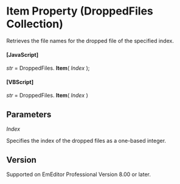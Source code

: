 # Item Property (DroppedFiles Collection)

Retrieves the file names for the dropped file of the specified index.

#### \[JavaScript\]

_str_ = DroppedFiles. **Item**( _Index_ );

#### \[VBScript\]

_str_ = DroppedFiles. **Item**( _Index_ )

## Parameters

_Index_

Specifies the index of the dropped files as a one-based integer.

## Version

Supported on EmEditor Professional Version 8.00 or later.